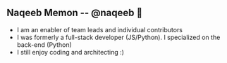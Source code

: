 ## Naqeeb Memon -- @naqeeb 👋
- I am an enabler of team leads and individual contributors
- I was formerly a full-stack developer (JS/Python). I specialized on the back-end (Python)
- I still enjoy coding and architecting :)

<!--
**naqeeb/naqeeb** is a ✨ _special_ ✨ repository because its `README.md` (this file) appears on your GitHub profile.

Here are some ideas to get you started:

- 🔭 I’m currently working on ...
- 🌱 I’m currently learning ...
- 👯 I’m looking to collaborate on ...
- 🤔 I’m looking for help with ...
- 💬 Ask me about ...
- 📫 How to reach me: ...
- 😄 Pronouns: ...
- ⚡ Fun fact: ...
-->
